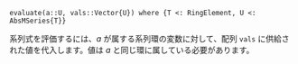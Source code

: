 ```
evaluate(a::U, vals::Vector{U}) where {T <: RingElement, U <: AbsMSeries{T}}
```

系列式を評価するには、$a$ が属する系列環の変数に対して、配列 `vals` に供給された値を代入します。値は $a$ と同じ環に属している必要があります。
